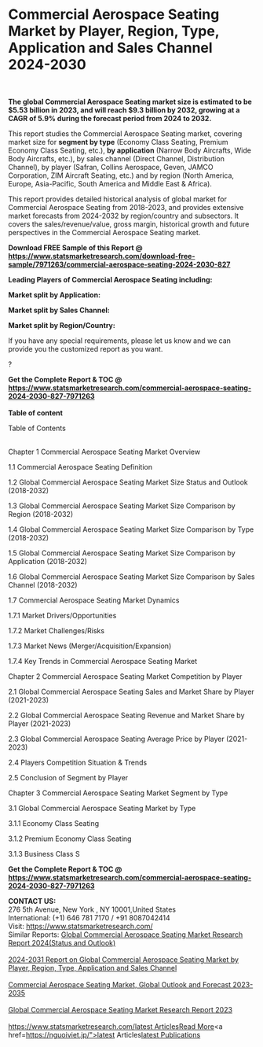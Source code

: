 <h1>Commercial Aerospace Seating Market by Player, Region, Type, Application and Sales Channel 2024-2030</h1><br/><p><strong>The global Commercial Aerospace Seating market size is estimated to be $5.53 billion in 2023, and will reach $9.3 billion by 2032, growing at a <strong>CAGR</strong> of 5.9% during the forecast period from 2024 to 2032.</strong></p><p>This report studies the Commercial Aerospace Seating market, covering market size for <strong>segment by type</strong> (Economy Class Seating, Premium Economy Class Seating, etc.), <strong>by application</strong> (Narrow Body Aircrafts, Wide Body Aircrafts, etc.), by sales channel (Direct Channel, Distribution Channel), by player (Safran, Collins Aerospace, Geven, JAMCO Corporation, ZIM Aircraft Seating, etc.) and by region (North America, Europe, Asia-Pacific, South America and Middle East & Africa).</p><p>This report provides detailed historical analysis of global market for Commercial Aerospace Seating from 2018-2023, and provides extensive market forecasts from 2024-2032 by region/country and subsectors. It covers the sales/revenue/value, gross margin, historical growth and future perspectives in the Commercial Aerospace Seating market.</p><p><strong>Download FREE Sample of this Report @ <a href="https://www.statsmarketresearch.com/download-free-sample/7971263/commercial-aerospace-seating-2024-2030-827">https://www.statsmarketresearch.com/download-free-sample/7971263/commercial-aerospace-seating-2024-2030-827</a></strong></p><p><strong>Leading Players of Commercial Aerospace Seating including:</strong></p><p><strong>Market split <strong>by Application</strong>:</strong></p><p><strong>Market split by Sales Channel:</strong></p><p><strong>Market split by Region/Country:</strong></p><p>If you have any special requirements, please let us know and we can provide you the customized report as you want.</p><p>? </p><div><b>Get the Complete Report & TOC @ <a href="https://www.statsmarketresearch.com/commercial-aerospace-seating-2024-2030-827-7971263">https://www.statsmarketresearch.com/commercial-aerospace-seating-2024-2030-827-7971263</a></b></div><br><b>Table of content</b><p>Table of Contents<br />
 
 <br />
 
 Chapter 1 Commercial Aerospace Seating Market Overview<br />
 
  1.1 Commercial Aerospace Seating Definition<br />
 
  1.2 Global Commercial Aerospace Seating Market Size Status and Outlook (2018-2032)<br />
 
  1.3 Global Commercial Aerospace Seating Market Size Comparison by Region (2018-2032)<br />
 
  1.4 Global Commercial Aerospace Seating Market Size Comparison by Type (2018-2032)<br />
 
  1.5 Global Commercial Aerospace Seating Market Size Comparison by Application (2018-2032)<br />
 
  1.6 Global Commercial Aerospace Seating Market Size Comparison by Sales Channel (2018-2032)<br />
 
  1.7 Commercial Aerospace Seating Market Dynamics<br />
 
  1.7.1 Market Drivers/Opportunities<br />
 
  1.7.2 Market Challenges/Risks<br />
 
  1.7.3 Market News (Merger/Acquisition/Expansion)<br />
 
  1.7.4 Key Trends in Commercial Aerospace Seating Market<br />
 
 Chapter 2 Commercial Aerospace Seating Market Competition by Player<br />
 
  2.1 Global Commercial Aerospace Seating Sales and Market Share by Player (2021-2023)<br />
 
  2.2 Global Commercial Aerospace Seating Revenue and Market Share by Player (2021-2023)<br />
 
  2.3 Global Commercial Aerospace Seating Average Price by Player (2021-2023)<br />
 
  2.4 Players Competition Situation & Trends<br />
 
  2.5 Conclusion of Segment by Player<br />
 
 Chapter 3 Commercial Aerospace Seating Market Segment by Type<br />
 
  3.1 Global Commercial Aerospace Seating Market by Type<br />
 
  3.1.1 Economy Class Seating<br />
 
  3.1.2 Premium Economy Class Seating<br />
 
  3.1.3 Business Class S<br><div><b>Get the Complete Report & TOC @ <a href="https://www.statsmarketresearch.com/commercial-aerospace-seating-2024-2030-827-7971263">https://www.statsmarketresearch.com/commercial-aerospace-seating-2024-2030-827-7971263</a></b></div></p> <b>CONTACT US:</b><br>276 5th Avenue, New York , NY 10001,United States<br>International: (+1) 646 781 7170 / +91 8087042414<br>Visit: <a href="https://www.statsmarketresearch.com/">https://www.statsmarketresearch.com/</a><br>Similar Reports: <a href="https://www.statsmarketresearch.com/commercial-aerospace-seating-2024-2030-827-7971263">Global Commercial Aerospace Seating Market Research Report 2024(Status and Outlook)</a><br/><br/><a href="https://www.statsmarketresearch.com/commercial-aerospace-seating-2024-2030-827-7971263">2024-2031 Report on Global Commercial Aerospace Seating Market by Player, Region, Type, Application and Sales Channel</a><br/><br/><a href="https://www.statsmarketresearch.com/commercial-aerospace-seating-2024-2030-827-7971263">Commercial Aerospace Seating Market, Global Outlook and Forecast 2023-2035</a><br/><br/><a href="https://www.statsmarketresearch.com/commercial-aerospace-seating-2024-2030-827-7971263">Global Commercial Aerospace Seating Market Research Report 2023</a><br/><br/><a href="https://gyeongbokgung.com">https://www.statsmarketresearch.com/</a><a href="https://hallyeomaritime.com">latest Articles</a><a href="https://jingwansa.com">Read More</a><a href=https://nguoiviet.jp/">latest Articles</a><a href="https://www.intelmarketresearch.com/">latest Publications</a>